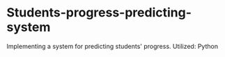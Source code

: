 # Students-progress-predicting-system
Implementing a system for predicting students' progress. Utilized: Python
